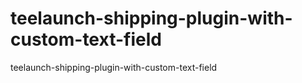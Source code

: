 # teelaunch-shipping-plugin-with-custom-text-field
teelaunch-shipping-plugin-with-custom-text-field
